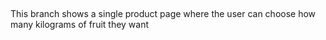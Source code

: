 ##
This branch shows a single product page where the user can choose how many kilograms of fruit they want